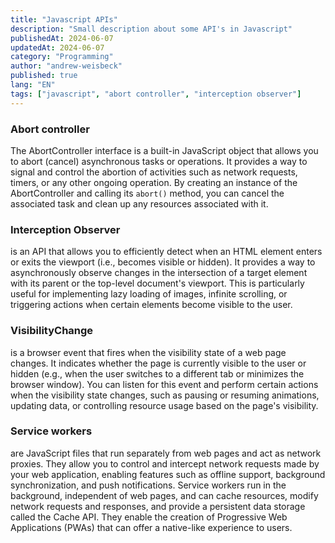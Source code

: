 ```yaml
---
title: "Javascript APIs"
description: "Small description about some API's in Javascript"
publishedAt: 2024-06-07
updatedAt: 2024-06-07
category: "Programming"
author: "andrew-weisbeck"
published: true
lang: "EN"
tags: ["javascript", "abort controller", "interception observer"]
---
```


### Abort controller
The AbortController interface is a built-in JavaScript object that allows you to abort (cancel) asynchronous tasks or operations. It provides a way to signal and control the abortion of activities such as network requests, timers, or any other ongoing operation. By creating an instance of the AbortController and calling its `abort()` method, you can cancel the associated task and clean up any resources associated with it.

### Interception Observer
is an API that allows you to efficiently detect when an HTML element enters or exits the viewport (i.e., becomes visible or hidden). It provides a way to asynchronously observe changes in the intersection of a target element with its parent or the top-level document's viewport. This is particularly useful for implementing lazy loading of images, infinite scrolling, or triggering actions when certain elements become visible to the user.

### VisibilityChange
is a browser event that fires when the visibility state of a web page changes. It indicates whether the page is currently visible to the user or hidden (e.g., when the user switches to a different tab or minimizes the browser window). You can listen for this event and perform certain actions when the visibility state changes, such as pausing or resuming animations, updating data, or controlling resource usage based on the page's visibility.

### Service workers
are JavaScript files that run separately from web pages and act as network proxies. They allow you to control and intercept network requests made by your web application, enabling features such as offline support, background synchronization, and push notifications. Service workers run in the background, independent of web pages, and can cache resources, modify network requests and responses, and provide a persistent data storage called the Cache API. They enable the creation of Progressive Web Applications (PWAs) that can offer a native-like experience to users.